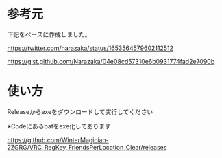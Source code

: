 # 参考元

下記をベースに作成しました。

https://twitter.com/narazaka/status/1653564579602112512

https://gist.github.com/Narazaka/04e08cd57310e6b0931774fad2e7090b

# 使い方

Releaseからexeをダウンロードして実行してください

※Codeにあるbatをexe化してあります

https://github.com/WinterMagician-2ZGRG/VRC_RegKey_FriendsPerLocation_Clear/releases
